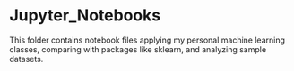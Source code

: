 # Jupyter_Notebooks

This folder contains notebook files applying my personal machine learning classes, comparing with packages like sklearn, and analyzing sample datasets.
